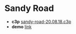 # Sandy Road

* **c3p** [sandy-road-20.08.18.c3p](source/c3p/sandy-road-20.08.18.c3p)
* **demo** [link](demo)

